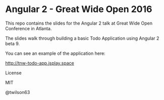 # Angular 2 - Great Wide Open 2016

This repo contains the slides for the Angular 2 talk at Great Wide Open Conference
in Atlanta.

The slides walk through building a basic Todo Application using Angular 2 beta 9.

You can see an example of the application here:

http://tnw-todo-app.jsplay.space

License

MIT

@twilson63

